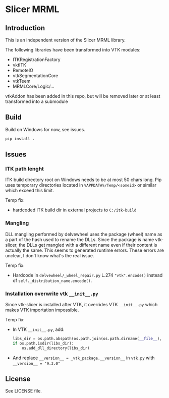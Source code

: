 # Slicer MRML

## Introduction

This is an independent version of the Slicer MRML library.

The following libraries have been transformed into VTK modules:
- ITKRegistrationFactory
- vktITK
- RemoteIO
- vtkSegmentationCore
- vtkTeem
- MRMLCore/Logic/...

vtkAddon has been added in this repo, but will be removed later or at least transformed into a submodule

## Build

Build on Windows for now, see issues.

```sh
pip install .
```

## Issues

### ITK path lenght

ITK build directory root on Windows needs to be at most 50 chars long. 
Pip uses temporary directories located in `%APPDATA%/Temp/<someid>` or similar which exceed this limit.

Temp fix:
- hardcoded ITK build dir in external projects to `C:/itk-build`

### Mangling

DLL mangling performed by delvewheel uses the package (wheel) name as a part of the hash used to rename the DLLs.
Since the package is name vtk-slicer, the DLLs get mangled with a different name even if their content is actually the same.
This seems to generated runtime errors. These errors are unclear, I don't know what's the real issue.

Temp fix: 
- Hardcode in `delvewheel/_wheel_repair.py` L.274 `"vtk".encode()` instead of `self._distribution_name.encode()`.

### Installation overwrite vtk `__init__.py`

Since vtk-slicer is installed after VTK, it overrides VTK `__init__.py` which makes VTK importation impossible.

Temp fix: 
- In VTK `__init__.py`, add:
    ```py
    libs_dir = os.path.abspath(os.path.join(os.path.dirname(__file__), os.pardir, 'vtk.libs'))
    if os.path.isdir(libs_dir):
        os.add_dll_directory(libs_dir)
    ```
- And replace `__version__ = _vtk_package.__version__` in `vtk.py` with `__version__ = "9.3.0"`

## License

See LICENSE file.
